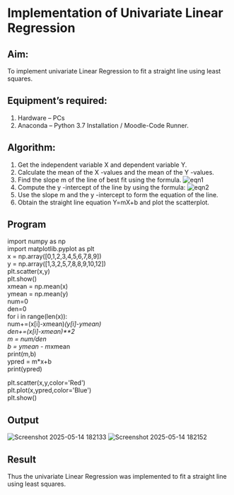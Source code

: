 # Implementation of Univariate Linear Regression
## Aim:
To implement univariate Linear Regression to fit a straight line using least squares.
## Equipment’s required:
1.	Hardware – PCs
2.	Anaconda – Python 3.7 Installation / Moodle-Code Runner.
## Algorithm:
1.	Get the independent variable X and dependent variable Y.
2.	Calculate the mean of the X -values and the mean of the Y -values.
3.	Find the slope m of the line of best fit using the formula.
 ![eqn1](./eq1.jpg)
4.	Compute the y -intercept of the line by using the formula:
![eqn2](./eq2.jpg)  
5.	Use the slope m and the y -intercept to form the equation of the line.
6.	Obtain the straight line equation Y=mX+b and plot the scatterplot.
## Program

import numpy as np\
import matplotlib.pyplot as plt\
x = np.array([0,1,2,3,4,5,6,7,8,9])\
y = np.array([1,3,2,5,7,8,8,9,10,12])\
plt.scatter(x,y)\
plt.show()\
xmean = np.mean(x)\
ymean = np.mean(y)\
num=0\
den=0\
for i in range(len(x)):\
    num+=(x[i]-xmean)*(y[i]-ymean)\
    den+=(x[i]-xmean)**2\
m = num/den\
b = ymean - m*xmean\
print(m,b)\
ypred = m*x+b\
print(ypred)

plt.scatter(x,y,color='Red')\
plt.plot(x,ypred,color='Blue')\
plt.show()
## Output
![Screenshot 2025-05-14 182133](https://github.com/user-attachments/assets/f3570e1d-da75-4bde-b1da-c61c8174cb6b)
![Screenshot 2025-05-14 182152](https://github.com/user-attachments/assets/96d9c807-b231-43c6-834b-2db8e570c824)


## Result
Thus the univariate Linear Regression was implemented to fit a straight line using least squares.
